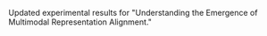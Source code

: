 Updated experimental results for "Understanding the Emergence of Multimodal Representation Alignment."
